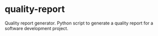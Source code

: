 quality-report
==============

Quality report generator. Python script to generate a quality report for a software development project.
